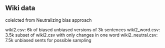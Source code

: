 ## Wiki data

colelcted from Neutralizing bias approach

wiki2.csv: 6k of biased unbiased versions of 3k sentences
wiki2_word.csv: 3.5k subset of wiki2.csv with only changes in one word
wiki2_neutral.csv: 7.5k unbiased sents for possible sampling